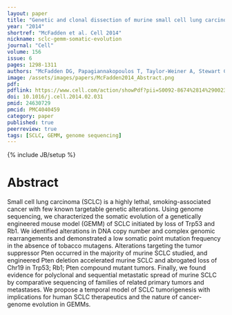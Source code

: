 ```yaml
---
layout: paper
title: "Genetic and clonal dissection of murine small cell lung carcinoma progression by genome sequencing"
year: "2014"
shortref: "McFadden et al. Cell 2014"
nickname: sclc-gemm-somatic-evolution
journal: "Cell"
volume: 156
issue: 6
pages: 1298-1311
authors: "McFadden DG, Papagiannakopoulos T, Taylor-Weiner A, Stewart C, Carter SL, Cibulskis K, Bhutkar A, McKenna A, Dooley A, Vernon A, Sougnez C, Malstrom S, Heimann M, Park J, Chen F, Farago AF, Dayton T, Shefler E, Gabriel S, Getz G, Jacks T"
image: /assets/images/papers/McFadden2014_Abstract.png
pdf:
pdflink: https://www.cell.com/action/showPdf?pii=S0092-8674%2814%2900230-X
doi: 10.1016/j.cell.2014.02.031
pmid: 24630729
pmcid: PMC4040459
category: paper
published: true
peerreview: true
tags: [SCLC, GEMM, genome sequencing]
---
```

{% include JB/setup %}

# Abstract

Small cell lung carcinoma (SCLC) is a highly lethal, smoking-associated cancer with few known targetable genetic alterations. Using genome sequencing, we characterized the somatic evolution of a genetically engineered mouse model (GEMM) of SCLC initiated by loss of Trp53 and Rb1. We identified alterations in DNA copy number and complex genomic rearrangements and demonstrated a low somatic point mutation frequency in the absence of tobacco mutagens. Alterations targeting the tumor suppressor Pten occurred in the majority of murine SCLC studied, and engineered Pten deletion accelerated murine SCLC and abrogated loss of Chr19 in Trp53; Rb1; Pten compound mutant tumors. Finally, we found evidence for polyclonal and sequential metastatic spread of murine SCLC by comparative sequencing of families of related primary tumors and metastases. We propose a temporal model of SCLC tumorigenesis with implications for human SCLC therapeutics and the nature of cancer-genome evolution in GEMMs.
